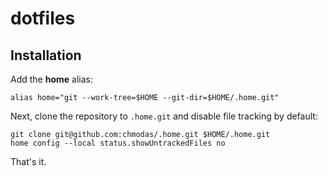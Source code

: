 # dotfiles

## Installation
Add the **home** alias:

```
alias home="git --work-tree=$HOME --git-dir=$HOME/.home.git"
```

Next, clone the repository to `.home.git` and disable file tracking by default:

```
git clone git@github.com:chmodas/.home.git $HOME/.home.git
home config --local status.showUntrackedFiles no
```

That's it.
